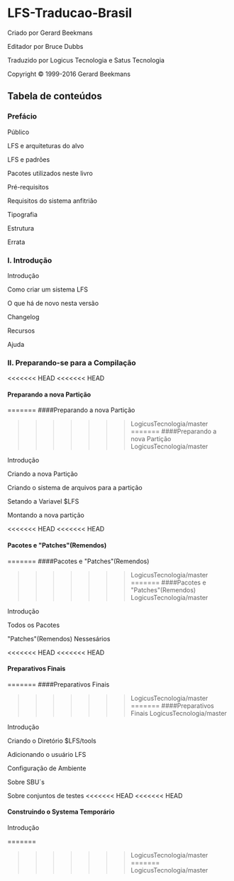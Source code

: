 # LFS-Traducao-Brasil


Criado por Gerard Beekmans

Editador por Bruce Dubbs

Traduzido por Logicus Tecnologia e Satus Tecnologia

Copyright © 1999-2016 Gerard Beekmans


## Tabela de conteúdos

### Prefácio

Público

LFS e arquiteturas do alvo

LFS e padrões

Pacotes utilizados neste livro

Pré-requisitos

Requisitos do sistema anfitrião

Tipografia

Estrutura

Errata


### I. Introdução

Introdução

Como criar um sistema LFS

O que há de novo nesta versão

Changelog

Recursos

Ajuda

### II. Preparando-se para a Compilação

<<<<<<< HEAD
<<<<<<< HEAD
#### Preparando a nova Partição
=======
####Preparando a nova Partição
>>>>>>> LogicusTecnologia/master
=======
####Preparando a nova Partição
>>>>>>> LogicusTecnologia/master

Introdução

Criando a nova Partição

Criando o sistema de arquivos para a partição

Setando a Variavel $LFS

Montando a nova partição

<<<<<<< HEAD
<<<<<<< HEAD
#### Pacotes e "Patches"(Remendos)
=======
####Pacotes e "Patches"(Remendos)
>>>>>>> LogicusTecnologia/master
=======
####Pacotes e "Patches"(Remendos)
>>>>>>> LogicusTecnologia/master

Introdução

Todos os Pacotes

"Patches"(Remendos) Nessesários

<<<<<<< HEAD
<<<<<<< HEAD
#### Preparativos Finais
=======
####Preparativos Finais
>>>>>>> LogicusTecnologia/master
=======
####Preparativos Finais
>>>>>>> LogicusTecnologia/master

Introdução

Criando o Diretório $LFS/tools

Adicionando o usuário LFS

Configuração de Ambiente

Sobre SBU`s

Sobre conjuntos de testes
<<<<<<< HEAD
<<<<<<< HEAD

#### Construindo o Systema Temporário

Introdução




=======
>>>>>>> LogicusTecnologia/master
=======
>>>>>>> LogicusTecnologia/master
